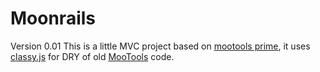 Moonrails
=============
Version 0.01
This is a little MVC project based on [mootools prime](https://github.com/mootools/prime "Prime on github"),
it uses [classy.js](https://github.com/arian/classy "classy.js") for DRY of old [MooTools](http://mootools.net/download "Download MooTools") code.